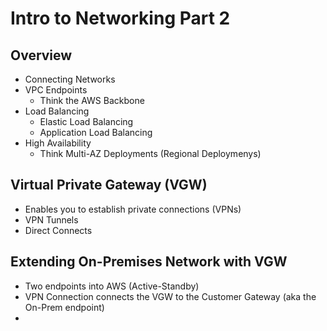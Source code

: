 # Intro to Networking Part 2

## Overview
* Connecting Networks
* VPC Endpoints
    * Think the AWS Backbone
* Load Balancing
    * Elastic Load Balancing
    * Application Load Balancing
* High Availability 
    * Think Multi-AZ Deployments (Regional Deploymenys)

## Virtual Private Gateway (VGW)
* Enables you to establish private connections (VPNs) 
* VPN Tunnels
* Direct Connects

## Extending On-Premises Network with VGW
* Two endpoints into AWS (Active-Standby)
* VPN Connection connects the VGW to the Customer Gateway (aka the On-Prem endpoint)
* 